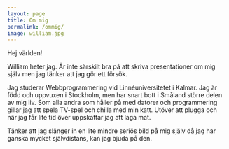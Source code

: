 ```yaml
---
layout: page
title: Om mig
permalink: /ommig/
image: william.jpg
---
```


Hej världen!

William heter jag. Är inte särskilt bra på att skriva presentationer om mig själv men jag tänker att jag gör ett försök. 

Jag studerar Webbprogrammering vid Linnéuniversitetet i Kalmar. Jag är född och uppvuxen i Stockholm, men har snart bott i Småland större delen av mig liv. 
Som alla andra som håller på med datorer och programmering gillar jag att spela TV-spel och chilla med min katt. Utöver att plugga och när jag får lite tid 
över uppskattar jag att laga mat. 

Tänker att jag slänger in en lite mindre seriös bild på mig själv då jag har ganska mycket självdistans, kan jag bjuda på den.